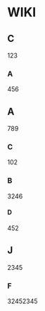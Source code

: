 [//]: <> (order:desc)


# WIKI


## C

123


### A

456

## A

789

### C

102

### B

3246

#### D

452

## J

2345

### F

32452345